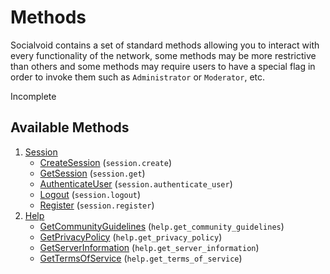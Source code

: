# Methods

Socialvoid contains a set of standard methods allowing you to interact
with every functionality of the network, some methods may be more 
restrictive than others and some methods may require users to have
a special flag in order to invoke them such as `Administrator` or 
`Moderator`, etc. 

Incomplete

## Available Methods

1. [Session](session/README.md)
   * [CreateSession](session/CreateSession.md) (`session.create`)
   * [GetSession](session/GetSession.md) (`session.get`)
   * [AuthenticateUser](session/AuthenticateUser.md) (`session.authenticate_user`)
   * [Logout](session/Logout.md) (`session.logout`)
   * [Register](session/Register.md) (`session.register`)
2. [Help](help/README.md)
   * [GetCommunityGuidelines](help/GetCommunityGuidelines.md) (`help.get_community_guidelines`)
   * [GetPrivacyPolicy](help/GetPrivacyPolicy.md) (`help.get_privacy_policy`)
   * [GetServerInformation](help/GetServerInformation.md) (`help.get_server_information`)
   * [GetTermsOfService](help/GetTermsOfService.md) (`help.get_terms_of_service`)